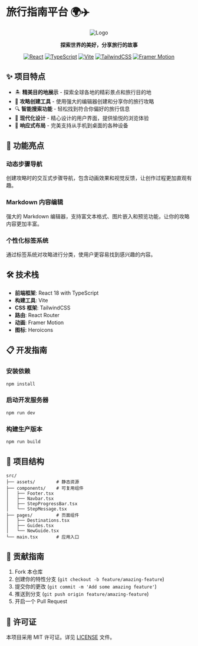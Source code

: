 # 旅行指南平台 🌍✈️

<div align="center">

![Logo](https://img.icons8.com/fluency/96/null/beach.png)

**探索世界的美好，分享旅行的故事**

[![React](https://img.shields.io/badge/React-18.x-blue)](https://reactjs.org/)
[![TypeScript](https://img.shields.io/badge/TypeScript-5.x-blue)](https://www.typescriptlang.org/)
[![Vite](https://img.shields.io/badge/Vite-5.x-646CFF)](https://vitejs.dev/)
[![TailwindCSS](https://img.shields.io/badge/TailwindCSS-3.x-38B2AC)](https://tailwindcss.com/)
[![Framer Motion](https://img.shields.io/badge/Framer_Motion-10.x-0055FF)](https://www.framer.com/motion/)

</div>

## ✨ 项目特点

- 🏝️ **精美目的地展示** - 探索全球各地的精彩景点和旅行目的地
- 📝 **攻略创建工具** - 使用强大的编辑器创建和分享你的旅行攻略
- 🔍 **智能搜索功能** - 轻松找到符合你偏好的旅行信息
- 🎨 **现代化设计** - 精心设计的用户界面，提供愉悦的浏览体验
- 📱 **响应式布局** - 完美支持从手机到桌面的各种设备

## 🚀 功能亮点

### 动态步骤导航

创建攻略时的交互式步骤导航，包含动画效果和视觉反馈，让创作过程更加直观有趣。

### Markdown 内容编辑

强大的 Markdown 编辑器，支持富文本格式、图片嵌入和预览功能，让你的攻略内容更加丰富。

### 个性化标签系统

通过标签系统对攻略进行分类，使用户更容易找到感兴趣的内容。

## 🛠️ 技术栈

- **前端框架**: React 18 with TypeScript
- **构建工具**: Vite
- **CSS 框架**: TailwindCSS
- **路由**: React Router
- **动画**: Framer Motion
- **图标**: Heroicons

## 📋 开发指南

### 安装依赖

```bash
npm install
```

### 启动开发服务器

```bash
npm run dev
```

### 构建生产版本

```bash
npm run build
```

## 📂 项目结构

```
src/
├── assets/        # 静态资源
├── components/    # 可复用组件
│   ├── Footer.tsx
│   ├── Navbar.tsx
│   ├── StepProgressBar.tsx
│   └── StepMessage.tsx
├── pages/         # 页面组件
│   ├── Destinations.tsx
│   ├── Guides.tsx
│   └── NewGuide.tsx
└── main.tsx       # 应用入口
```

## 🤝 贡献指南

1. Fork 本仓库
2. 创建你的特性分支 (`git checkout -b feature/amazing-feature`)
3. 提交你的更改 (`git commit -m 'Add some amazing feature'`)
4. 推送到分支 (`git push origin feature/amazing-feature`)
5. 开启一个 Pull Request

## 📄 许可证

本项目采用 MIT 许可证。详见 [LICENSE](./LICENSE) 文件。
